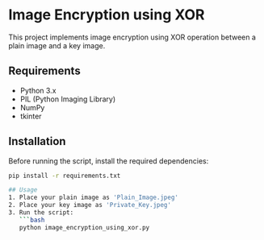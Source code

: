 # Image Encryption using XOR

This project implements image encryption using XOR operation between a plain image and a key image.

## Requirements
- Python 3.x
- PIL (Python Imaging Library)
- NumPy
- tkinter

## Installation
Before running the script, install the required dependencies:
```bash
pip install -r requirements.txt

## Usage
1. Place your plain image as 'Plain_Image.jpeg'
2. Place your key image as 'Private_Key.jpeg'
3. Run the script:
   ```bash
   python image_encryption_using_xor.py
   ```

